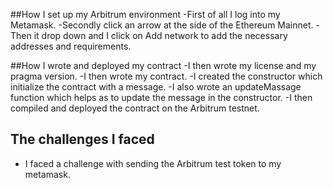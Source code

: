 ##How I set up my Arbitrum environment
-First of all I log into my Metamask.
-Secondly click an arrow at the side of the Ethereum Mainnet.
-Then it drop down and I click on Add network to add the necessary addresses and requirements.

##How I wrote and deployed my contract 
-I then wrote my  license and my pragma version.
-I then wrote my contract.
-I created the constructor which initialize the contract with a message.
-I also wrote an updateMassage function which helps as to update the message in the constructor.
-I then compiled and deployed the contract on the Arbitrum testnet.

## The challenges I faced
- I faced a challenge with sending the Arbitrum test token to my metamask.
  
